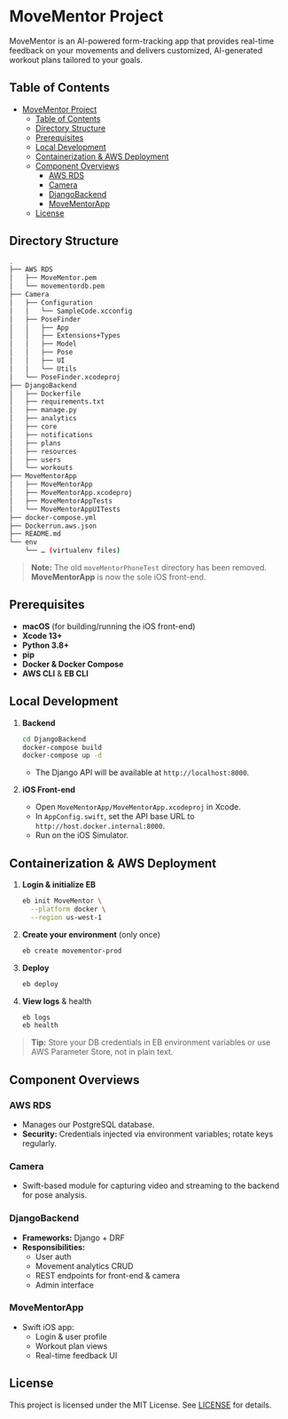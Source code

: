 # MoveMentor Project

MoveMentor is an AI-powered form-tracking app that provides real-time feedback on your movements and delivers customized, AI-generated workout plans tailored to your goals.

## Table of Contents

- [MoveMentor Project](#movementor-project)
  - [Table of Contents](#table-of-contents)
  - [Directory Structure](#directory-structure)
  - [Prerequisites](#prerequisites)
  - [Local Development](#local-development)
  - [Containerization \& AWS Deployment](#containerization--aws-deployment)
  - [Component Overviews](#component-overviews)
    - [AWS RDS](#aws-rds)
    - [Camera](#camera)
    - [DjangoBackend](#djangobackend)
    - [MoveMentorApp](#movementorapp)
  - [License](#license)

## Directory Structure

```bash
.
├── AWS RDS
│   ├── MoveMentor.pem
│   └── movementordb.pem
├── Camera
│   ├── Configuration
│   │   └── SampleCode.xcconfig
│   ├── PoseFinder
│   │   ├── App
│   │   ├── Extensions+Types
│   │   ├── Model
│   │   ├── Pose
│   │   ├── UI
│   │   └── Utils
│   └── PoseFinder.xcodeproj
├── DjangoBackend
│   ├── Dockerfile
│   ├── requirements.txt
│   ├── manage.py
│   ├── analytics
│   ├── core
│   ├── notifications
│   ├── plans
│   ├── resources
│   ├── users
│   └── workouts
├── MoveMentorApp
│   ├── MoveMentorApp
│   ├── MoveMentorApp.xcodeproj
│   ├── MoveMentorAppTests
│   └── MoveMentorAppUITests
├── docker-compose.yml
├── Dockerrun.aws.json
├── README.md
└── env
    └── … (virtualenv files)
```

> **Note:** The old `moveMentorPhoneTest` directory has been removed. **MoveMentorApp** is now the sole iOS front-end.

## Prerequisites

- **macOS** (for building/running the iOS front-end)  
- **Xcode 13+**  
- **Python 3.8+**  
- **pip**  
- **Docker & Docker Compose**  
- **AWS CLI** & **EB CLI**  

## Local Development

1. **Backend**  
   ```bash
   cd DjangoBackend
   docker-compose build
   docker-compose up -d
   ```
   - The Django API will be available at `http://localhost:8000`.

2. **iOS Front-end**  
   - Open `MoveMentorApp/MoveMentorApp.xcodeproj` in Xcode.  
   - In `AppConfig.swift`, set the API base URL to `http://host.docker.internal:8000`.  
   - Run on the iOS Simulator.

## Containerization & AWS Deployment

1. **Login & initialize EB**  
   ```bash
   eb init MoveMentor \
     --platform docker \
     --region us-west-1
   ```

2. **Create your environment** (only once)  
   ```bash
   eb create movementor-prod
   ```

3. **Deploy**  
   ```bash
   eb deploy
   ```

4. **View logs** & health  
   ```bash
   eb logs
   eb health
   ```

> **Tip:** Store your DB credentials in EB environment variables or use AWS Parameter Store, not in plain text.

## Component Overviews

### AWS RDS  
- Manages our PostgreSQL database.  
- **Security:** Credentials injected via environment variables; rotate keys regularly.

### Camera  
- Swift-based module for capturing video and streaming to the backend for pose analysis.

### DjangoBackend  
- **Frameworks:** Django + DRF  
- **Responsibilities:**  
  - User auth  
  - Movement analytics CRUD  
  - REST endpoints for front-end & camera  
  - Admin interface  

### MoveMentorApp  
- Swift iOS app:  
  - Login & user profile  
  - Workout plan views  
  - Real-time feedback UI  

## License

This project is licensed under the MIT License. See [LICENSE](LICENSE) for details.